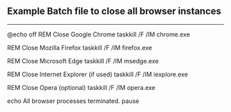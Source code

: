 ## Example Batch file to close all browser instances
----------------------------------------------------------

@echo off
REM Close Google Chrome
taskkill /F /IM chrome.exe

REM Close Mozilla Firefox
taskkill /F /IM firefox.exe
 
REM Close Microsoft Edge
taskkill /F /IM msedge.exe

REM Close Internet Explorer (if used)
taskkill /F /IM iexplore.exe

REM Close Opera (optional)
taskkill /F /IM opera.exe

echo All browser processes terminated.
pause

